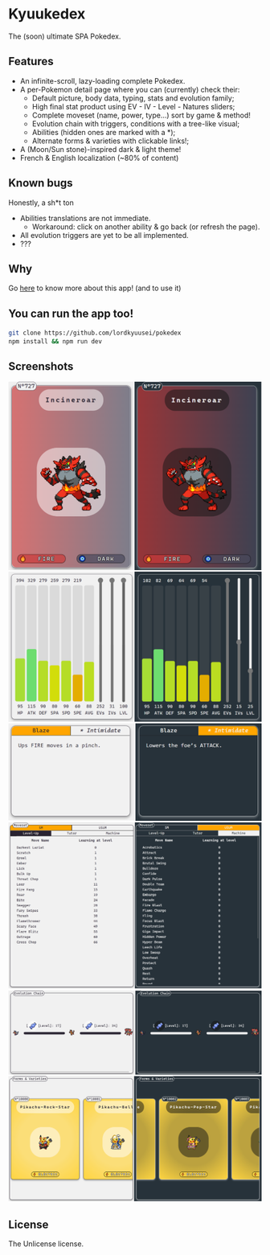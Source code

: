 Kyuukedex
=========

The (soon) ultimate SPA Pokedex.

Features
--------

*   An infinite-scroll, lazy-loading complete Pokedex.
*   A per-Pokemon detail page where you can (currently) check their:
    *   Default picture, body data, typing, stats and evolution family;
    *   High final stat product using EV - IV - Level - Natures sliders;
    *   Complete moveset (name, power, type...) sort by game & method!
    *   Evolution chain with triggers, conditions with a tree-like visual;
    *   Abilities (hidden ones are marked with a \*);
    *   Alternate forms & varieties with clickable links!;
*   A (Moon/Sun stone)-inspired dark & light theme!
*   French & English localization (~80% of content)

Known bugs
----------

Honestly, a sh\*t ton

*   Abilities translations are not immediate.
    * Workaround: click on another ability & go back (or refresh the page).
*   All evolution triggers are yet to be all implemented.
*   ???


Why
---

Go [here](https://kyuudex.lkyuusei.fr/about) to know more about this app! (and to use it)

You can run the app too!
------------------------

```sh
git clone https://github.com/lordkyuusei/pokedex  
npm install && npm run dev
```

Screenshots
-----------

![card](/screenshots/kyuudex-card.png)
![stats](/screenshots/kyuudex-stats.png)
![abilities](/screenshots/kyuudex-abilities.png)
![moveset](/screenshots/kyuudex-moveset.png)
![evolution](/screenshots/kyuudex-evolution.png)
![varieties](/screenshots/kyuudex-varieties.png)

License
-------

The Unlicense license.